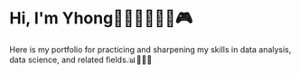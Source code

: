 # Hi, I'm Yhong👋✨🍫🌿🐋💌🎮
Here is my portfolio for practicing and sharpening my skills in data analysis, data science, and related fields.📊🎨😍📄




<!---
Yhongpawee/Yhongpawee is a ✨ special ✨ repository because its `README.md` (this file) appears on your GitHub profile.
You can click the Preview link to take a look at your changes.
--->
